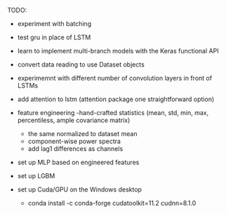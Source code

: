 TODO:

- experiment with batching
- test gru in place of LSTM
- learn to implement multi-branch models with the Keras functional API
- convert data reading to use Dataset objects
- experimemnt with different number of convolution layers in front of LSTMs
- add attention to lstm (attention package one straightforward option)
- feature engineering
  -hand-crafted statistics (mean, std, min, max, percentiless, ample covariance matrix)

  - the same normalized to dataset mean
  - component-wise power spectra
  - add lag1 differences as channels

- set up MLP based on engineered features
- set up LGBM
- set up Cuda/GPU on the Windows desktop
  - conda install -c conda-forge cudatoolkit=11.2 cudnn=8.1.0

